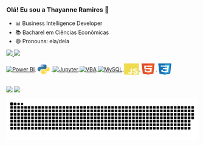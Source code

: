 ### Olá! Eu sou a Thayanne Ramires 👋

- 📊 Business Intelligence Developer
- 📚 Bacharel em Ciências Econômicas
- 😄 Pronouns: ela/dela

 <div>
  <a href="https://github.com/thayanneramires">
  <img height="180em" src="https://github-readme-stats.vercel.app/api?username=thayanneramires&show_icons=true&theme=cobalt&include_all_commits=true&count_private=true"/>
  <img height="180em" src="https://github-readme-stats.vercel.app/api/top-langs/?username=thayanneramires&layout=compact&langs_count=7&theme=cobalt"/>
</div>
  <div style="display: inline_block"><br>
  <img align="center" alt="Power BI" height="30" width="40" src="https://banner2.cleanpng.com/20190206/ghr/kisspng-power-bi-logo-business-intelligence-font-data-datacarrot-bespoke-development-service-1713908033573.webp">
  <img align="center" alt="Python" height="30" width="40" src="https://raw.githubusercontent.com/devicons/devicon/master/icons/python/python-original.svg">
  <img align="center" alt="Jupyter" height="60" width="40" src="https://cdn.jsdelivr.net/gh/devicons/devicon/icons/jupyter/jupyter-original-wordmark.svg">
  <img align="center" alt="VBA" height="30" width="40" src="https://cdn3.iconfinder.com/data/icons/flat-design-development-set-1/24/file-type-vba-512.png">
  <img align="center" alt="MySQL" height="60" width="70" src="https://cdn.jsdelivr.net/gh/devicons/devicon/icons/mysql/mysql-original-wordmark.svg">
  <img align="center" alt="Js" height="30" width="40" src="https://raw.githubusercontent.com/devicons/devicon/master/icons/javascript/javascript-plain.svg">
  <img align="center" alt="HTML" height="30" width="40" src="https://raw.githubusercontent.com/devicons/devicon/master/icons/html5/html5-original.svg">
  <img align="center" alt="CSS" height="30" width="40" src="https://raw.githubusercontent.com/devicons/devicon/master/icons/css3/css3-original.svg">
</div>
 
   ##
 
<div>  
  <a href = "mailto:thayanneramires@gmail.com"><img src="https://img.shields.io/badge/Gmail-D14836?style=for-the-badge&logo=gmail&logoColor=white" target="_blank"></a>
  <a href="https://www.linkedin.com/in/thayanneramires/" target="_blank"><img src="https://img.shields.io/badge/-LinkedIn-%230077B5?style=for-the-badge&logo=linkedin&logoColor=white" target="_blank"></a> 
 
  ![Snake animation](https://github.com/thayanneramires/thayanneramires/blob/output/github-contribution-grid-snake.svg)
 
</div>
